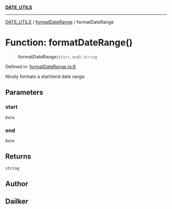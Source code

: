 [**DATE_UTILS**](../../README.md)

***

[DATE_UTILS](../../README.md) / [formatDateRange](../README.md) / formatDateRange

# Function: formatDateRange()

> **formatDateRange**(`start`, `end`): `string`

Defined in: [formatDateRange.ts:8](https://github.com/dailker/everyutil/blob/9f01851634d75effcc536090fe8088ebd76571be/src/date/formatDateRange.ts#L8)

Nicely formats a start/end date range.

## Parameters

### start

`Date`

### end

`Date`

## Returns

`string`

## Author

## Dailker
